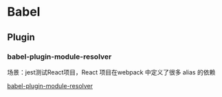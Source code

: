 # Babel

## Plugin

### babel-plugin-module-resolver

场景：jest测试React项目，React 项目在webpack 中定义了很多 alias 的依赖

[babel-plugin-module-resolver](https://github.com/tleunen/babel-plugin-module-resolver)

